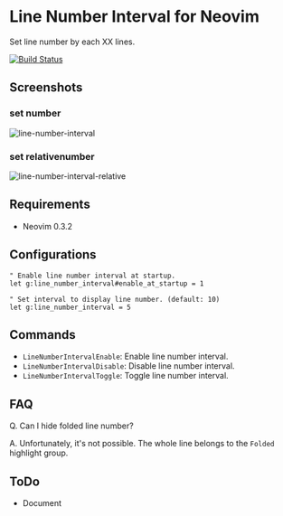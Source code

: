 # Line Number Interval for Neovim

Set line number by each XX lines.

[![Build Status](https://travis-ci.org/IMOKURI/line-number-interval.nvim.svg?branch=master)](https://travis-ci.org/IMOKURI/line-number-interval.nvim)

## Screenshots

### set number

![line-number-interval](https://user-images.githubusercontent.com/1638500/66383495-12517400-e9f8-11e9-98f2-e74bb17952fc.gif)

### set relativenumber

![line-number-interval-relative](https://user-images.githubusercontent.com/1638500/66383521-1e3d3600-e9f8-11e9-98d4-4b604fd45fdc.gif)

## Requirements

- Neovim 0.3.2

## Configurations

``` vim
" Enable line number interval at startup.
let g:line_number_interval#enable_at_startup = 1

" Set interval to display line number. (default: 10)
let g:line_number_interval = 5
```

## Commands

- `LineNumberIntervalEnable`: Enable line number interval.
- `LineNumberIntervalDisable`: Disable line number interval.
- `LineNumberIntervalToggle`: Toggle line number interval.

## FAQ

Q. Can I hide folded line number?

A. Unfortunately, it's not possible.
The whole line belongs to the `Folded` highlight group.

## ToDo

- Document
